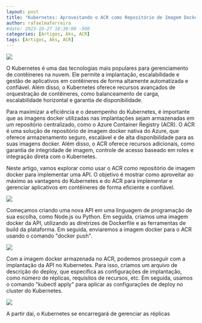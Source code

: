 ```yaml
---
layout: post
title: "Kubernetes: Aproveitando o ACR como Repositório de Imagem Docker para Implementação de API"
author: rafaelmaferreira
#date: 2023-10-27 18:30:00 -500
categories: [Artigos, Aks, ACR]
tags: [Artigos, Aks, ACR]
---
```

![](https://stoblobcertificados011.blob.core.windows.net/imagens-blog/artigos/2023-02-05-artigo-aks-acr1.png)


O Kubernetes é uma das tecnologias mais populares para gerenciamento de contêineres na nuvem. Ele permite a implantação, escalabilidade e gestão de aplicativos em contêineres de forma altamente automatizada e confiável. Além disso, o Kubernetes oferece recursos avançados de orquestração de contêineres, como balanceamento de carga, escalabilidade horizontal e garantia de disponibilidade.

Para maximizar a eficiência e o desempenho do Kubernetes, é importante que as imagens docker utilizadas nas implantações sejam armazenadas em um repositório centralizado, como o Azure Container Registry (ACR). O ACR é uma solução de repositório de imagem docker nativa do Azure, que oferece armazenamento seguro, escalável e de alta disponibilidade para as suas imagens docker. Além disso, o ACR oferece recursos adicionais, como garantia de integridade de imagem, controle de acesso baseado em roles e integração direta com o Kubernetes.

Neste artigo, vamos explorar como usar o ACR como repositório de imagem docker para implementar uma API. O objetivo é mostrar como aproveitar ao máximo as vantagens do Kubernetes e do ACR para implementar e gerenciar aplicativos em contêineres de forma eficiente e confiável.

![](https://stoblobcertificados011.blob.core.windows.net/imagens-blog/artigos/2023-02-05-artigo-aks-acr2.png)

Começamos criando uma nova API em uma linguagem de programação de sua escolha, como Node.js ou Python. Em seguida, criamos uma imagem docker da API, utilizando as diretrizes de Dockerfile e as ferramentas de build da plataforma. Em seguida, enviaremos a imagem docker para o ACR usando o comando "docker push".

![](https://stoblobcertificados011.blob.core.windows.net/imagens-blog/artigos/2023-02-05-artigo-aks-acr3.png)

Com a imagem docker armazenada no ACR, podemos prosseguir com a implantação da API no Kubernetes. Para isso, criamos um arquivo de descrição do deploy, que especifica as configurações de implantação, como número de réplicas, requisitos de recursos, etc. Em seguida, usamos o comando "kubectl apply" para aplicar as configurações de deploy no cluster do Kubernetes.

![](https://stoblobcertificados011.blob.core.windows.net/imagens-blog/artigos/2023-02-05-artigo-aks-acr4.png)

A partir daí, o Kubernetes se encarregará de gerenciar as réplicas